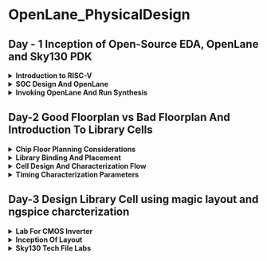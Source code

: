 # OpenLane_PhysicalDesign

## Day - 1 Inception of Open-Source EDA, OpenLane and Sky130 PDK
<details><summary><strong>Introduction to RISC-V</strong></summary>
RISC-V is an open-source instruction set architecture (ISA) that has gained significant traction in the world of computer architecture. Unlike proprietary ISAs, RISC-V is freely available for anyone to use, modify, and implement, which has led to its rapid adoption and development. The name "RISC" stands for Reduced Instruction Set Computing, highlighting its design philosophy of simplicity and efficiency.

RISC-V's modular and customizable nature makes it a versatile choice for various applications, from embedded systems and Internet of Things (IoT) devices to high-performance computing. Its flexibility allows engineers and organizations to tailor the architecture to their specific requirements, promoting innovation and adaptability.

</details>

<details><summary><strong>SOC Design And OpenLane</strong></summary>

### Components Of Digital Asic Design
Following are the components Of Digital Asic Design:

- EDA Tools: Open-source ASIC design typically relies on Electronic Design Automation (EDA) tools, which include tools for schematic capture, digital logic design, layout design, and simulation. Popular open-source EDA tools include Qflow, Magic, and OpenROAD.
- RTL : RTL IPs offer several advantages. They boost productivity, help bring products to market faster, and make designs more reliable. By using RTL IPs, designers can tap into well-tested and optimized components, reducing the chances of errors. Plus, they promote the reuse of designs, allowing engineers to mix and match different blocks to create more complex systems. In essence, RTL IPs are like a shortcut to building sophisticated digital circuits.
- PDK : An Open Source Process Design Kit (PDK) is a critical component in semiconductor manufacturing, as it provides the necessary information and tools for designing integrated circuits. Open source PDKs are a relatively recent development, aimed at democratizing access to semiconductor manufacturing processes and fostering innovation in chip design.
  <br>
  ![image](https://github.com/Nancy0192/OpenLane_PhysicalDesign/assets/140998633/177f083b-be1a-4dc4-9350-9c51a36728b6)

  ### Simplified RTL to GSDII Flow
  The flow involves:
  - RTL Design: Create or import the RTL (Register Transfer Level) design for your digital circuit using a hardware description language (HDL) like Verilog or VHDL.
  - Synthesis: Utilize the open-source synthesis tool, Yosys, to convert the RTL code into a gate-level netlist. Yosys performs technology mapping and optimization to generate a logical representation of the design.
  - Floorplanning: OpenLANE performs floorplanning to allocate space for different blocks and components within the chip's layout. This step helps optimize area utilization and manage interconnections.
  - Placement: The next stage is placement, where standard cells are placed in the designated locations on the chip. OpenLANE uses the detailed placement tool RePlAce for this purpose.
  - Clock Tree Synthesis (CTS): OpenLANE includes a CTS tool to create a clock distribution network that minimizes clock skew and ensures synchronous clock signals across the chip.
  - Routing: OpenLANE uses the FastRoute router for global and detailed routing, establishing connections between the placed standard cells and creating the metal interconnects.
  - Sign-Off GDS2: Perform a final sign-off on the GDSII file to confirm that it meets all design and manufacturing requirements. This step ensures that the layout is ready for photomask generation and foundry submission.
  - GDSII Generation: Generate the GDSII file, which contains the final geometric data for all layers of the chip. This file is used in the fabrication process.
  
   ![image](https://github.com/Nancy0192/OpenLane_PhysicalDesign/assets/140998633/80627ef8-d9e7-4c81-a302-d50df429914c)

  
### OpenLane
OpenLane is a groundbreaking open-source ASIC (Application-Specific Integrated Circuit) design flow that has transformed the landscape of custom chip development. Developed under the aegis of the SkyWater PDK project, sponsored by Google, OpenLane represents a paradigm shift in the world of integrated circuit design. This powerful tool automates and streamlines the entire ASIC design process, from RTL (Register Transfer Level) design to GDSII file generation, making it accessible to a wider audience while significantly reducing design cycle times.

One of OpenLane's key features is its open-source nature, which promotes collaboration and transparency within the hardware design community. It integrates a multitude of open-source Electronic Design Automation (EDA) tools, including synthesis, placement, and routing tools, into a cohesive workflow. This automation not only accelerates chip development but also reduces the likelihood of human errors, ensuring higher-quality designs.

![image](https://github.com/Nancy0192/OpenLane_PhysicalDesign/assets/140998633/27ad2729-f626-4b11-8fe5-28bf8061e0aa)


  
</details>

<details><summary><strong>Invoking OpenLane And Run Synthesis</strong></summary>

<details><summary>Installation Of Docker</summary>

```
sudo apt install apt-transport-https ca-certificates curl software-properties-common
curl -fsSL https://download.docker.com/linux/ubuntu/gpg | sudo gpg --dearmor -o /usr/share/keyrings/docker-archive-keyring.gpg

echo "deb [arch=amd64 signed-by=/usr/share/keyrings/docker-archive-keyring.gpg] https://download.docker.com/linux/ubuntu $(lsb_release -cs) stable" | sudo tee /etc/apt/sources.list.d/docker.list > /dev/null

sudo apt update
sudo apt install docker-ce docker-ce-cli containerd.io
sudo docker run hello-world

sudo groupadd docker
sudo usermod -aG docker $USER
sudo reboot 


# Check for installation
sudo docker run hello-world
```



</details>
<details><summary>Installation Of OpenLane</summary>

```
cd
git clone https://github.com/The-OpenROAD-Project/OpenLane --recurse-submodules 
cd OpenLane
make
make test
cd /home/kanish/OpenLane/designs/ci
cp -r * ../
```
</details>

<details><summary>Invoking OpenLane</summary>
  
```
cd ~/OpenLane
make mount
```

![image](https://github.com/Nancy0192/OpenLane_PhysicalDesign/assets/140998633/81d0b632-725e-49f0-890a-67d5cf05f65a)

</details>

<details><summary>Running Synthesis</summary>

```
cd ~/OpenLane
make mount
./flow.tcl -interactive
package require openlane 0.9
prep -design picorv32a
run_synthesis
```
![image](https://github.com/Nancy0192/OpenLane_PhysicalDesign/assets/140998633/b03b2fe1-ccd6-4816-91f3-35d85b617881)


To view synthesis report

```
cd OpenLane/designs/picorv32a/runs/RUN_2023.09.12_13.52.53/reports/synthesis/
gedit 1-synthesis_dff.stat 
```

![image](https://github.com/Nancy0192/OpenLane_PhysicalDesign/assets/140998633/e2336b5a-c91c-4f92-a4eb-74c731b4d890)



```
cd OpenLane/designs/picorv32a/runs/RUN_2023.09.12_13.52.53/reports/synthesis/
gedit 1-synthesis.AREA_0.stat.rpt
```

```

61. Printing statistics.

=== picorv32 ===

   Number of wires:               9824
   Number of wire bits:          10206
   Number of public wires:        1512
   Number of public wire bits:    1894
   Number of memories:               0
   Number of memory bits:            0
   Number of processes:              0
   Number of cells:              10104
     sky130_fd_sc_hd__a2111o_2       2
     sky130_fd_sc_hd__a211o_2      101
     sky130_fd_sc_hd__a211oi_2       4
     sky130_fd_sc_hd__a21bo_2       19
     sky130_fd_sc_hd__a21boi_2       7
     sky130_fd_sc_hd__a21o_2       414
     sky130_fd_sc_hd__a21oi_2      127
     sky130_fd_sc_hd__a221o_2       65
     sky130_fd_sc_hd__a221oi_2       1
     sky130_fd_sc_hd__a22o_2       197
     sky130_fd_sc_hd__a22oi_2        2
     sky130_fd_sc_hd__a2bb2o_2      16
     sky130_fd_sc_hd__a311o_2       38
     sky130_fd_sc_hd__a31o_2        90
     sky130_fd_sc_hd__a31oi_2       10
     sky130_fd_sc_hd__a32o_2        89
     sky130_fd_sc_hd__a41o_2         2
     sky130_fd_sc_hd__and2_2       283
     sky130_fd_sc_hd__and2b_2       32
     sky130_fd_sc_hd__and3_2        77
     sky130_fd_sc_hd__and3b_2       76
     sky130_fd_sc_hd__and4_2        46
     sky130_fd_sc_hd__and4b_2        6
     sky130_fd_sc_hd__and4bb_2       3
     sky130_fd_sc_hd__buf_1       2735
     sky130_fd_sc_hd__buf_2         16
     sky130_fd_sc_hd__conb_1       106
     sky130_fd_sc_hd__dfxtp_2     1596
     sky130_fd_sc_hd__inv_2         83
     sky130_fd_sc_hd__mux2_2      1817
     sky130_fd_sc_hd__mux4_2       323
     sky130_fd_sc_hd__nand2_2      250
     sky130_fd_sc_hd__nand2b_2       2
     sky130_fd_sc_hd__nand3_2       18
     sky130_fd_sc_hd__nand3b_2       3
     sky130_fd_sc_hd__nand4_2        2
     sky130_fd_sc_hd__nor2_2       185
     sky130_fd_sc_hd__nor3_2        11
     sky130_fd_sc_hd__nor3b_2        3
     sky130_fd_sc_hd__nor4_2         4
     sky130_fd_sc_hd__nor4b_2        3
     sky130_fd_sc_hd__o2111a_2       1
     sky130_fd_sc_hd__o211a_2      224
     sky130_fd_sc_hd__o211ai_2       6
     sky130_fd_sc_hd__o21a_2       154
     sky130_fd_sc_hd__o21ai_2       94
     sky130_fd_sc_hd__o21ba_2       15
     sky130_fd_sc_hd__o21bai_2       3
     sky130_fd_sc_hd__o221a_2       19
     sky130_fd_sc_hd__o221ai_2       1
     sky130_fd_sc_hd__o22a_2        26
     sky130_fd_sc_hd__o22ai_2        1
     sky130_fd_sc_hd__o2bb2a_2       7
     sky130_fd_sc_hd__o311a_2       31
     sky130_fd_sc_hd__o311ai_2       2
     sky130_fd_sc_hd__o31a_2        21
     sky130_fd_sc_hd__o31ai_2        2
     sky130_fd_sc_hd__o32a_2        14
     sky130_fd_sc_hd__o41a_2         1
     sky130_fd_sc_hd__or2_2        337
     sky130_fd_sc_hd__or2b_2        20
     sky130_fd_sc_hd__or3_2        102
     sky130_fd_sc_hd__or3b_2        17
     sky130_fd_sc_hd__or4_2         29
     sky130_fd_sc_hd__or4b_2         6
     sky130_fd_sc_hd__xnor2_2       78
     sky130_fd_sc_hd__xor2_2        29

   Chip area for module '\picorv32': 102957.494400
```
```
Flop ratio = Number of D Flip flops = 1596  = 0.1579
             ______________________   _____
             Total Number of cells    10104
```






</details>







</details>

## Day-2 Good Floorplan vs Bad Floorplan And Introduction To Library Cells

<details><summary><strong>Chip Floor Planning Considerations</strong></summary>

### Utilization Factor
The Utilization Factor in ASIC (Application-Specific Integrated Circuit) design flow is a metric that measures how efficiently the physical area of the chip is being utilized. It represents the ratio of the occupied area (the area filled with logic, standard cells, and other components) to the total available area on the semiconductor core.<br>
Try to set the utilisation factor 0.5 or 0.6 so that there will be space for optimisations, routing, inserting buffers etc.,

### Aspect Ratio
The Aspect Ratio is defined as the ratio of height to the width of the die. If it is '1', it implies that the die is of square shape.

### Pre-placed Cells
Pre-placed cells (or pre-placed blocks) in ASIC (Application-Specific Integrated Circuit) design refer to predefined and fixed blocks of logic or circuitry that are manually placed in specific locations on the semiconductor chip's layout before the automated placement and routing process.<br>
Pre-placed cells are designed with specific functionality in mind and are placed on the chip layout at precise locations. These cells typically perform critical functions that require precise control over their placement and connectivity.

### Decoupling Capacitor 
Decoupling capacitors help maintain a constant voltage level at the power supply pins of ICs. When an IC switches or draws transient current, the decoupling capacitor supplies the required charge to keep the voltage stable, preventing glitches or erratic behavior.

### Power Planning
Let us suppose that there are multiple macros in a chip and output changes from '1' to '0', then it discharged into ground line because of which we can see ground bumpp. Similarly when it is charged from 0 to 1 we can see voltage droop in power supply.<br>

![image](https://github.com/Nancy0192/OpenLane_PhysicalDesign/assets/140998633/6cc77d51-cb10-42ce-86ce-8e1625fae6c1)

![image](https://github.com/Nancy0192/OpenLane_PhysicalDesign/assets/140998633/f386b46d-c198-4bea-89df-e0b08d91657a)



Hence to resolve this we can have multiple supply line for vdd as well as ground as shown below:




![image](https://github.com/Nancy0192/OpenLane_PhysicalDesign/assets/140998633/d016b55b-0ae0-41f8-abd7-f06556235e88)

### Pin Placement
Let us suppose we have following design:

![image](https://github.com/Nancy0192/OpenLane_PhysicalDesign/assets/140998633/e44da8f1-0d2f-4d71-9bb2-b9ab92718d0f)

Now we have to place the pins in the chip as shown below:
![image](https://github.com/Nancy0192/OpenLane_PhysicalDesign/assets/140998633/f788f55c-2875-4c8f-ae81-c39fc8ab4722)

The Clock port are bigger than the normal I/O pins because of it's continuous use and larger area offers less resistance.

<details><summary><strong>Steps To Run Floorplan and Placement</strong></summary>
  
### Floorplanning
Command:

```
run_floorplan
```
![image](https://github.com/Nancy0192/OpenLane_PhysicalDesign/assets/140998633/ba13b068-b64d-427b-80ef-09fc14bab3e3)

To view the floorplanning in magic:

```
cd OpenLane/designs/picorv32a/runs/RUN_2023.09.12_13.52.53/results/floorplan/
magic  /home/nancy/.volare/sky130A/libs.tech/magic/sky130A.tech lef read ../../tmp/merged.nom.lef def read picorv32.def &

```

![image](https://github.com/Nancy0192/OpenLane_PhysicalDesign/assets/140998633/163c44a0-65db-46f3-ab1f-914b5e7fd135)

### Placement

Command:

```
run_placement
```



![image](https://github.com/Nancy0192/OpenLane_PhysicalDesign/assets/140998633/234e070e-d0d5-41e2-a458-1f8214b95902)


To view placement :

```
cd OpenLane/designs/picorv32a/runs/RUN_2023.09.12_13.52.53/results/placement/
magic /home/nancy/.volare/sky130A/libs.tech/magic/sky130A.tech lef read ../../tmp/merged.nom.lef def read picorv32.def &
```


![image](https://github.com/Nancy0192/OpenLane_PhysicalDesign/assets/140998633/60c2f9cd-5ea1-4de9-be73-7e340f56fc1a)





</details>
</details>

<details><summary><strong>Library Binding And Placement</strong></summary>

### Netlist Binding
In ASIC (Application-Specific Integrated Circuit) design, a netlist is a critical representation of the electronic components and their interconnections within the chip. Netlist binding is a crucial step in the ASIC design flow, which involves mapping the logical components described in a high-level hardware description language (HDL) like Verilog or VHDL to physical components in the target technology library. <br>
Netlist binding is the step where the gate-level netlist is mapped to the physical cells in the technology library. The synthesis tool selects specific cells from the library to implement each gate in the netlist. This mapping is done based on various factors such as timing constraints, area constraints, and power considerations.


### Initial Design

![image](https://github.com/Nancy0192/OpenLane_PhysicalDesign/assets/140998633/08613bef-1b46-4bb8-9f27-5346f73f5e69)

### Final Optimized Design

![image](https://github.com/Nancy0192/OpenLane_PhysicalDesign/assets/140998633/cb19310d-480e-4e27-ba2b-eb908b602d8b)



  
</details>






<details><summary><strong>Cell Design And Characterization Flow</strong></summary>

### Cell Design

The standard cell design flow is a structured process used to create custom digital integrated circuits. It encompasses several key stages, starting with inputs and culminating in various outputs. Here's a rephrased breakdown of the standard cell design flow:

**Inputs**:

1. **Process Design Kits (PDKs)**: These are provided by semiconductor foundries and contain essential information about the target manufacturing process, including standard cell libraries and design rules.

2. **DRC & LVS Rules**: Design Rule Checking (DRC) and Layout vs. Schematic (LVS) rules are guidelines that ensure the design adheres to manufacturing and electrical specifications.

3. **SPICE Models**: These are mathematical representations of electronic components used for simulation and verification.

4. **Libraries**: Standard cell libraries with pre-designed logic gates and flip-flops are crucial building blocks for the design.

5. **User-Defined Specifications**: Design requirements and constraints set by the designer, such as performance targets, power budget, and functionality.

**Design Steps**:

1. **Circuit Design**: Creating the logical representation of the circuit using hardware description languages (HDLs) like Verilog or VHDL, taking into account the provided libraries and user-defined specifications.

2. **Layout Design**: Translating the logical circuit into a physical layout using layout design techniques. This includes considerations like Euler's path and stick diagrams to optimize for area and performance.

3. **Extraction of Parasitics**: Extracting parasitic elements (such as capacitance and resistance) from the layout to refine the circuit's performance simulation.

4. **Characterization**: Evaluating the circuit's behavior under various conditions, including timing analysis (setup and hold times), noise analysis, and power consumption estimation.

**Outputs**:

1. **Circuit Description Language (CDL)**: A human-readable or machine-readable representation of the circuit, often used for simulation and documentation.

2. **Library Exchange Format (LEF)**: A file format that defines the physical properties of standard cells and facilitates the integration of these cells into the chip's layout.

3. **GDSII**: A file format used to describe the final layout of the chip in a format that can be sent to the semiconductor foundry for manufacturing.

4. **Extracted SPICE Netlist (.cir)**: A netlist that includes parasitic elements extracted from the layout, used for more accurate electrical simulations.

5. **Timing, Noise, and Power .lib Files**: Libraries containing information on the timing characteristics, noise margins, and power consumption of the designed cells, essential for further chip-level analysis and integration.

![image](https://github.com/Nancy0192/OpenLane_PhysicalDesign/assets/140998633/13d62dd0-6fae-4e88-a85b-7733fae9b0c1)

### Characterisation Flow

The standard cell characterization flow typically involves a structured series of steps to determine the electrical behavior and performance characteristics of individual standard cells within an ASIC design. This process is essential for accurately modeling the cells' behavior under various conditions. Here's a rephrased breakdown of the typical standard cell characterization flow:

**1. Model and Technology Data Setup**:
   - Import semiconductor process technology files (tech files) and the transistor-level models (usually SPICE models) for the standard cells.

**2. Read Extracted Spice Netlist**:
   - Input the extracted SPICE netlist that represents the specific standard cell to be characterized.

**3. Behavior Recognition**:
   - Identify and understand the expected behavior and functionality of the standard cell being characterized.

**4. Subcircuit Handling**:
   - Handle any subcircuits or hierarchical structures within the cell design, ensuring accurate simulation.

**5. Power Source Attachment**:
   - Connect appropriate power sources to the standard cell to simulate its behavior under different supply voltages and conditions.

**6. Characterization Setup**:
   - Configure the characterization setup, including specifying input stimulus patterns, test vectors, and conditions for the simulations.

**7. Output Load Configuration**:
   - Define and apply the necessary output capacitance loads to simulate the cell's response to different output loading conditions.

**8. Simulation Commands**:
   - Set up and execute simulation commands for the standard cell, which may include transient simulations, DC analyses, or other relevant simulation types.

**9. GUNA Software Integration**:
   - Utilize open-source software like GUNA to automate and streamline the characterization process.
   - Feed the data from steps 1 through 8 into the GUNA software.

**10. Model Generation**:
    - Use the GUNA software to generate comprehensive models for the standard cell, including timing models (setup time, hold time, propagation delay), noise models (noise margins, sensitivity to noise), and power models (static power, dynamic power).

**11. Model Validation**:
    - Verify and validate the generated models against simulation results to ensure accuracy and reliability.

**12. Documentation and Reporting**:
    - Document the generated models and their characteristics for future use in ASIC design.
    - Create reports summarizing the characterization results and models.

By following this standardized flow and using tools like GUNA, designers can efficiently characterize standard cells, which are essential building blocks in ASIC designs. These models are crucial for accurate timing analysis, power estimation, and noise margin assessments in the overall ASIC design process.


</details>

<details><summary><strong>Timing Characterization Parameters</strong></summary>
  
#### Timing threshold definitions 
Timing defintion |	Value
-------------- | --------------
slew_low_rise_thr	| 20% value
slew_high_rise_thr | 80% value
slew_low_fall_thr |	20% value
slew_high_fall_thr |	80% value
in_rise_thr	| 50% value
in_fall_thr |	50% value
out_rise_thr |	50% value
out_fall_thr | 50% value

#### Propagation Delay and Transition Time 

**Propagation Delay** 
The time difference between when the transitional input reaches 50% of its final value and when the output reaches 50% of its final value. Poor choice of threshold values lead to negative delay values. Even thought you have taken good threshold values, sometimes depending upon how good or bad the slew, the dealy might be still +ve or -ve.

```
Propagation delay = time(out_thr) - time(in_thr)
```
**Transition Time**

The time it takes the signal to move between states is the transition time , where the time is measured between 10% and 90% or 20% to 80% of the signal levels.

```
Rise transition time = time(slew_high_rise_thr) - time (slew_low_rise_thr)

Low transition time = time(slew_high_fall_thr) - time (slew_low_fall_thr)
```



</details>


## Day-3 Design Library Cell using magic layout and ngspice charcterization

<details><summary><strong>Lab For CMOS Inverter </strong></summary>

### Spice Deck Creation

![image](https://github.com/Nancy0192/OpenLane_PhysicalDesign/assets/140998633/4cf35a52-e98a-4e58-bc54-948b255fbea2)

Spice Deck for above :

![image](https://github.com/Nancy0192/OpenLane_PhysicalDesign/assets/140998633/755586da-9522-4f12-ab35-b457a64e317d)

### Spice Simulation

![image](https://github.com/Nancy0192/OpenLane_PhysicalDesign/assets/140998633/c9f1274a-1418-4ba5-9332-8c0c9b692d11)


### Switching Threshold

The switching threshold of a CMOS inverter occurs at the point on its transfer characteristic where the input voltage (Vin) matches the output voltage (Vout), denoted as Vm. This specific threshold results in both the PMOS and NMOS transistors being in an active state, which can lead to the generation of a leakage current.

![image](https://github.com/Nancy0192/OpenLane_PhysicalDesign/assets/140998633/4ba63234-bb49-44c2-8146-985150da73fc)




![image](https://github.com/Nancy0192/OpenLane_PhysicalDesign/assets/140998633/cbd5f6c0-45c5-4fb8-b0cf-420f96c981c8)



</details>

<details><summary><strong>Inception Of Layout </strong></summary>
  
### CMOS Fabrication Process

The 16-mask CMOS fabrication process involves a series of critical steps to create integrated circuits. Here's a simplified overview:

1. **Substrate Selection**: Choose the appropriate material for the semiconductor substrate, typically silicon.

2. **Active Region Formation**: Isolate active regions where transistors will be built by depositing layers of silicon dioxide (SiO2) and silicon nitride (Si3N4). Use photolithography and etching techniques to define these regions.

3. **N-Well and P-Well Formation**: Introduce impurities through ion implantation, such as boron for P-wells and phosphorus for N-wells, to create the necessary regions for NMOS and PMOS transistors.

4. **Gate Terminal Formation**: Create the gate terminals for NMOS and PMOS transistors using photolithography techniques.

5. **Lightly Doped Drain (LDD) Formation**: Form LDD regions to prevent the hot electron effect in transistors.

6. **Source and Drain Formation**: Add screen oxide to prevent ion channeling during implantation. Implant arsenic to form the source and drain regions. Annealing helps activate these regions.

7. **Local Interconnect Formation**: Remove the screen oxide layer using hydrofluoric acid (HF) etching. Deposit titanium (Ti) for low-resistance electrical contacts.

8. **Higher-Level Metal Formation**: Achieve planarization through chemical mechanical polishing (CMP). Deposit layers of titanium nitride (TiN) and tungsten to form higher-level metal interconnects. Add a top silicon nitride (SiN) layer for chip protection.

These steps represent the major stages in a 16-mask CMOS process, which is essential for building complex integrated circuits with both NMOS and PMOS transistors. This process ensures the precise creation of the various components and connections required for semiconductor devices.


### VSDSTDCelldesign 

The Magic layout of a CMOS inverter will be used so as to intergate the inverter with the picorv32a design. To do this, inverter magic file is sourced from vsdstdcelldesign by cloning it within the openlane directory as follows:

```
cd OpenLane/
git clone https://github.com/nickson-jose/vsdstdcelldesign
```

To view the layout of the inverter in magic :
```
magic -T ./libs/sky130A.tech sky130_inv.mag &
```

![image](https://github.com/Nancy0192/OpenLane_PhysicalDesign/assets/140998633/522a7bb6-0325-4b4b-aa21-656598d49a92)

**Identification Of NMOS AND PMOS**

![image](https://github.com/Nancy0192/OpenLane_PhysicalDesign/assets/140998633/0e758480-6ad3-4b51-befd-015935029d7b)

![image](https://github.com/Nancy0192/OpenLane_PhysicalDesign/assets/140998633/8c42ac19-20a9-4453-94ed-f28dc5e9edc1)

**Connectivity Of Source And Drain**

![image](https://github.com/Nancy0192/OpenLane_PhysicalDesign/assets/140998633/b03277f4-a81a-4a1d-b91b-d8ca7878af8e)


### Steps To Create Standard Cell and Extract Spice Netlist

Following are the commands to extract the spice netlist

```
extract all
ext2spice cthresh 0 rthresh 0
ext2spice
```
Following file is created:

![image](https://github.com/Nancy0192/OpenLane_PhysicalDesign/assets/140998633/588f5544-ac09-4cc2-a2d9-5cba37af187c)


</details>

<details><summary><strong>Sky130 Tech File Labs</strong></summary>
  
After extracting the spice netlist, modify the the netlist as shown below:

![image](https://github.com/Nancy0192/OpenLane_PhysicalDesign/assets/140998633/1648cb73-704e-4105-a47b-62a671d18323)


Now run the netlist in ngspice using the following commands as shown below:

```
ngspice sky130_inv.spice
```

![image](https://github.com/Nancy0192/OpenLane_PhysicalDesign/assets/140998633/607eb25b-aa5e-4e97-a1ab-4113da363e3c)


Now plot the graph

```
plot y vs time a
```


![image](https://github.com/Nancy0192/OpenLane_PhysicalDesign/assets/140998633/8192db1e-2cef-4c76-9e51-b4a6ac346fe8)

Now zoom and calculate the following parameters:


1. Rise transition: Time taken for the output to rise from 20% of max value to 80% of max value
2. Fall transition- Time taken for the output to fall from 80% of max value to 20% of max value
3. Cell rise delay = time(50% output rise) - time(50% input fall)
4. Cell fall delay  = time(50% output fall) - time(50% input rise)

The above timing parameters can be computed by noting down various values from the ngspice waveform.

 ``` 
 Rise Transition : 2.25421 - 2.18636 = 0.006785 ns / 67.85ps
 ```
 ```
 Fall Transitio : 4.09605 - 4.05554 = 0.04051ns/40.51ps 
 ```
 ```
 Cell Rise Delay : 2.21701 - 2.14989 = 0.06689ns/66.89ps 
 ```
 ```
 Cell Fall Delay : 4.07816 - 4.05011 = 0.02805ns/28.05ps 
 ```



### MAGIC DRC

To download the packages from the web and extract it use the following command:

```
wget http://opencircuitdesign.com/open_pdks/archive/drc_tests.tgz
tar xfz drc_tests.tgz
```

Now lets run the met3.mag file on magic and lets see an example of a set of rules failing in the Metal 1 layer could involve errors in the metal layer's patterning, such as shorts or opens, which may disrupt electrical connectivity in an integrated circuit design.

```
magic -d XR met3.mag
```

![image](https://github.com/Nancy0192/OpenLane_PhysicalDesign/assets/140998633/ae5e9997-7333-435c-94e0-cbdcbe37a83c)












</details>









  

